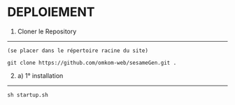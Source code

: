 DEPLOIEMENT
========================
1) Cloner le Repository
------------------------------------------
    (se placer dans le répertoire racine du site)

    git clone https://github.com/omkom-web/sesameGen.git .

2) a) 1° installation
------------------------------------------

    sh startup.sh
    